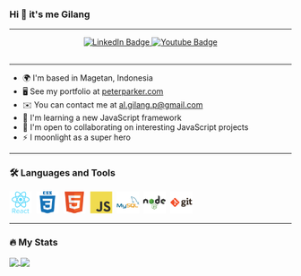 ### Hi 👋 it's me Gilang

---

<div id="header" align="center">
  <div id="badges">
    <a href="your-linkedin-URL">
      <img src="https://img.shields.io/badge/LinkedIn-blue?style=for-the-badge&logo=linkedin&logoColor=white" alt="LinkedIn Badge"/>
    </a>
    <a href="your-youtube-URL">
      <img src="https://img.shields.io/badge/YouTube-red?style=for-the-badge&logo=youtube&logoColor=white" alt="Youtube Badge"/>
    </a>
  </div>
  <img src="https://komarev.com/ghpvc/?username=agilangp&style=flat-square&color=blue" alt=""/>
</div>

---

<div id="about">
  
- 🌍  I'm based in Magetan, Indonesia
- 🖥️  See my portfolio at [peterparker.com](http://peterparker.com)
- ✉️  You can contact me at [al.gilang.p@gmail.com](mailto:al.gilang.p@gmail.com)
- 🧠  I'm learning a new JavaScript framework
- 🤝  I'm open to collaborating on interesting JavaScript projects
- ⚡  I moonlight as a super hero

<!--
- 🌍  I'm based in London, England
- 🖥️  See my portfolio at [peterparker.com](http://peterparker.com)
- ✉️  You can contact me at [peter@pparker.com](mailto:peter@pparker.com)
- 🚀  I'm currently working on [peterparker.com](http://peterparker.com)
- 🧠  I'm learning a new JavaScript framework
- 🤝  I'm open to collaborating on interesting JavaScript projects
- ⚡  I moonlight as a super hero
 --> 
</div>

---

<div id="languages">
  
  ### :hammer_and_wrench: Languages and Tools

  <img src="https://github.com/devicons/devicon/blob/master/icons/react/react-original-wordmark.svg" title="React" alt="React" width="40" height="40"/>&nbsp;
  <img src="https://github.com/devicons/devicon/blob/master/icons/css3/css3-plain-wordmark.svg"  title="CSS3" alt="CSS" width="40" height="40"/>&nbsp;
  <img src="https://github.com/devicons/devicon/blob/master/icons/html5/html5-original.svg" title="HTML5" alt="HTML" width="40" height="40"/>&nbsp;
  <img src="https://github.com/devicons/devicon/blob/master/icons/javascript/javascript-original.svg" title="JavaScript" alt="JavaScript" width="40" height="40"/>&nbsp;
  <img src="https://github.com/devicons/devicon/blob/master/icons/mysql/mysql-original-wordmark.svg" title="MySQL"  alt="MySQL" width="40" height="40"/>&nbsp;
  <img src="https://github.com/devicons/devicon/blob/master/icons/nodejs/nodejs-original-wordmark.svg" title="NodeJS" alt="NodeJS" width="40" height="40"/>&nbsp;
  <img src="https://github.com/devicons/devicon/blob/master/icons/git/git-original-wordmark.svg" title="Git" alt="Git" width="40" height="40"/>

</div>

---

<div id="stats">

  ### :fire: My Stats
  
  <a href="https://github.com/anuraghazra/github-readme-stats">
    <img height=200 align="center" src="https://github-readme-stats.vercel.app/api?username=agilangp&theme=transparent&show_icons=true&rank_icon=github" />
  </a>
  <a href="https://github.com/anuraghazra/convoychat">
    <img height=200 align="center" src="https://github-readme-stats.vercel.app/api/top-langs?username=agilangp&theme=transparent&layout=compact&langs_count=8&card_width=320" />
  </a>
</div>

<!--
**agilangp/agilangp** is a ✨ _special_ ✨ repository because its `README.md` (this file) appears on your GitHub profile.

Here are some ideas to get you started:

- 🔭 I’m currently working on ...
- 🌱 I’m currently learning ...
- 👯 I’m looking to collaborate on ...
- 🤔 I’m looking for help with ...
- 💬 Ask me about ...
- 📫 How to reach me: ...
- 😄 Pronouns: ...
- ⚡ Fun fact: ...
-->
